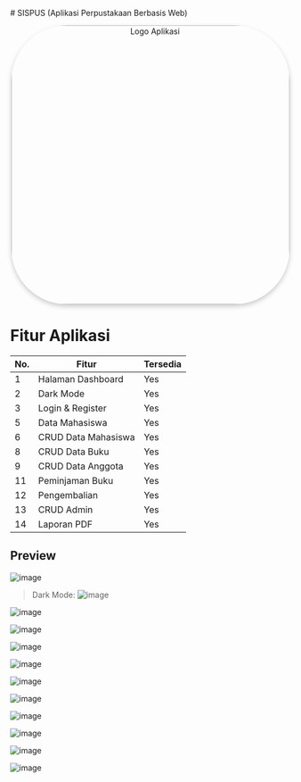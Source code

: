 ﻿﻿# SISPUS (Aplikasi Perpustakaan Berbasis Web)
 
<div align="center">
  <img src="https://github.com/user-attachments/assets/256b10f6-7702-42f4-b513-fbcb476ed382" alt="Logo Aplikasi" width="500" style="border-radius: 20%; box-shadow: 0 4px 8px rgba(0, 0, 0, 0.2);"/>
</div>

# Fitur Aplikasi

| No. | Fitur                     | Tersedia |
|-----|---------------------------|----------|
| 1   | Halaman Dashboard         |   Yes    |
| 2   | Dark Mode                 |   Yes    |
| 3   | Login & Register          |   Yes    |
| 5   | Data Mahasiswa            |   Yes    |
| 6   | CRUD Data Mahasiswa       |   Yes    |
| 8   | CRUD Data Buku            |   Yes    |
| 9   | CRUD Data Anggota         |   Yes    |
| 11  | Peminjaman Buku           |   Yes    |
| 12  | Pengembalian              |   Yes    |
| 13  | CRUD Admin                |   Yes    |
| 14  | Laporan PDF               |   Yes    |  


## Preview

![image](https://github.com/user-attachments/assets/452063bc-f5ea-447c-b453-0ef176c71579)

> Dark Mode:
![image](https://github.com/user-attachments/assets/c5eb703b-859e-4c85-bffa-bc9cdff9a519)

![image](https://github.com/user-attachments/assets/38243726-a3e4-4da4-a1b7-fd19da4c8962)

![image](https://github.com/user-attachments/assets/41ec5d84-b6eb-43fc-822d-c540e8986f5b)

![image](https://github.com/user-attachments/assets/71016e9d-bf91-4cb8-8bc0-c67bd660d2ce)

![image](https://github.com/user-attachments/assets/503659a3-e131-4a07-8aa5-c4f9f2ceb551)

![image](https://github.com/user-attachments/assets/3ddb3e22-15c8-4e0b-9a96-43967450ede8)

![image](https://github.com/user-attachments/assets/5e1d6f03-34a9-4b0c-83a9-c59c2c1aa845)

![image](https://github.com/user-attachments/assets/d3c9869b-ea27-44e9-82f3-e8f47efc63dd)

![image](https://github.com/user-attachments/assets/6110ea1e-a3b2-4ca9-9377-b66fe636435b)

![image](https://github.com/user-attachments/assets/de969505-1a70-4eb3-83a3-3241edcf4ae8)

![image](https://github.com/user-attachments/assets/ed2acefc-d220-4b1f-83a4-afc191727ded)







